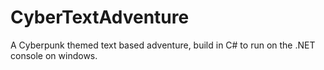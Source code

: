 # CyberTextAdventure
 A Cyberpunk themed text based adventure, build in C# to run on the .NET console on windows.
